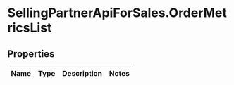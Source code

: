 # SellingPartnerApiForSales.OrderMetricsList

## Properties
Name | Type | Description | Notes
------------ | ------------- | ------------- | -------------


